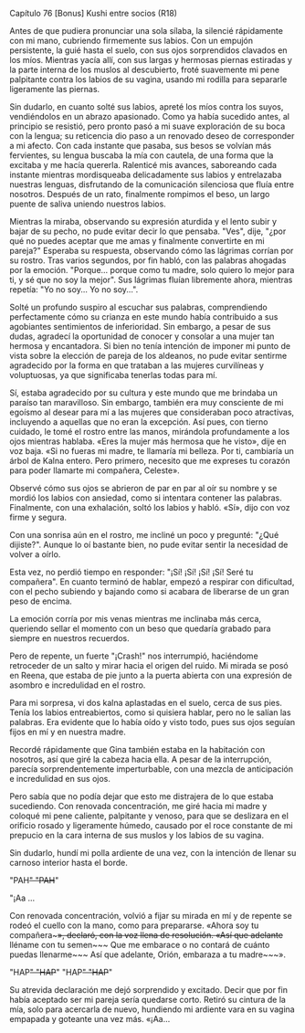
Capítulo 76 [Bonus] Kushi entre socios (R18)

Antes de que pudiera pronunciar una sola sílaba, la silencié rápidamente con mi mano, cubriendo firmemente sus labios. Con un empujón persistente, la guié hasta el suelo, con sus ojos sorprendidos clavados en los míos. Mientras yacía allí, con sus largas y hermosas piernas estiradas y la parte interna de los muslos al descubierto, froté suavemente mi pene palpitante contra los labios de su vagina, usando mi rodilla para separarle ligeramente las piernas.

Sin dudarlo, en cuanto solté sus labios, apreté los míos contra los suyos, vendiéndolos en un abrazo apasionado. Como ya había sucedido antes, al principio se resistió, pero pronto pasó a mi suave exploración de su boca con la lengua; su reticencia dio paso a un renovado deseo de corresponder a mi afecto. Con cada instante que pasaba, sus besos se volvían más fervientes, su lengua buscaba la mía con cautela, de una forma que la excitaba y me hacía quererla. Ralenticé mis avances, saboreando cada instante mientras mordisqueaba delicadamente sus labios y entrelazaba nuestras lenguas, disfrutando de la comunicación silenciosa que fluía entre nosotros. Después de un rato, finalmente rompimos el beso, un largo puente de saliva uniendo nuestros labios.

Mientras la miraba, observando su expresión aturdida y el lento subir y bajar de su pecho, no pude evitar decir lo que pensaba. "Ves", dije, "¿por qué no puedes aceptar que me amas y finalmente convertirte en mi pareja?" Esperaba su respuesta, observando cómo las lágrimas corrían por su rostro. Tras varios segundos, por fin habló, con las palabras ahogadas por la emoción. "Porque... porque como tu madre, solo quiero lo mejor para ti, y sé que no soy la mejor". Sus lágrimas fluían libremente ahora, mientras repetía: "Yo no soy... Yo no soy...".

Solté un profundo suspiro al escuchar sus palabras, comprendiendo perfectamente cómo su crianza en este mundo había contribuido a sus agobiantes sentimientos de inferioridad. Sin embargo, a pesar de sus dudas, agradecí la oportunidad de conocer y consolar a una mujer tan hermosa y encantadora. Si bien no tenía intención de imponer mi punto de vista sobre la elección de pareja de los aldeanos, no pude evitar sentirme agradecido por la forma en que trataban a las mujeres curvilíneas y voluptuosas, ya que significaba tenerlas todas para mí.

Sí, estaba agradecido por su cultura y este mundo que me brindaba un paraíso tan maravilloso. Sin embargo, también era muy consciente de mi egoísmo al desear para mí a las mujeres que consideraban poco atractivas, incluyendo a aquellas que no eran la excepción. Así pues, con tierno cuidado, le tomé el rostro entre las manos, mirándola profundamente a los ojos mientras hablaba. «Eres la mujer más hermosa que he visto», dije en voz baja. «Si no fueras mi madre, te llamaría mi belleza. Por ti, cambiaría un árbol de Kalna entero. Pero primero, necesito que me expreses tu corazón para poder llamarte mi compañera, Celeste».

Observé cómo sus ojos se abrieron de par en par al oír su nombre y se mordió los labios con ansiedad, como si intentara contener las palabras. Finalmente, con una exhalación, soltó los labios y habló. «Sí», dijo con voz firme y segura.

Con una sonrisa aún en el rostro, me incliné un poco y pregunté: "¿Qué dijiste?". Aunque lo oí bastante bien, no pude evitar sentir la necesidad de volver a oírlo.

Esta vez, no perdió tiempo en responder: "¡Sí! ¡Sí! ¡Sí! ¡Sí! Seré tu compañera". En cuanto terminó de hablar, empezó a respirar con dificultad, con el pecho subiendo y bajando como si acabara de liberarse de un gran peso de encima.

La emoción corría por mis venas mientras me inclinaba más cerca, queriendo sellar el momento con un beso que quedaría grabado para siempre en nuestros recuerdos.

Pero de repente, un fuerte "¡Crash!" nos interrumpió, haciéndome retroceder de un salto y mirar hacia el origen del ruido. Mi mirada se posó en Reena, que estaba de pie junto a la puerta abierta con una expresión de asombro e incredulidad en el rostro.

Para mi sorpresa, vi dos kalna aplastadas en el suelo, cerca de sus pies. Tenía los labios entreabiertos, como si quisiera hablar, pero no le salían las palabras. Era evidente que lo había oído y visto todo, pues sus ojos seguían fijos en mí y en nuestra madre.

Recordé rápidamente que Gina también estaba en la habitación con nosotros, así que giré la cabeza hacia ella. A pesar de la interrupción, parecía sorprendentemente imperturbable, con una mezcla de anticipación e incredulidad en sus ojos.

Pero sabía que no podía dejar que esto me distrajera de lo que estaba sucediendo. Con renovada concentración, me giré hacia mi madre y coloqué mi pene caliente, palpitante y venoso, para que se deslizara en el orificio rosado y ligeramente húmedo, causado por el roce constante de mi prepucio en la cara interna de sus muslos y los labios de su vagina.

Sin dudarlo, hundí mi polla ardiente de una vez, con la intención de llenar su carnoso interior hasta el borde.

"PAH~~" "PAH~~"

"¡Aa ...

Con renovada concentración, volvió a fijar su mirada en mí y de repente se rodeó el cuello con la mano, como para prepararse. «Ahora soy tu compañera~~~», declaró, con la voz llena de resolución. «Así que adelante~~ lléname con tu semen~~~ Que me embarace o no contará de cuánto puedas llenarme~~~ Así que adelante, Orión, embaraza a tu madre~~~».

"HAP~~" "HAP~~" "HAP~~" "HAP~~"

Su atrevida declaración me dejó sorprendido y excitado. Decir que por fin había aceptado ser mi pareja sería quedarse corto. Retiró su cintura de la mía, solo para acercarla de nuevo, hundiendo mi ardiente vara en su vagina empapada y goteante una vez más. «¡Aa…